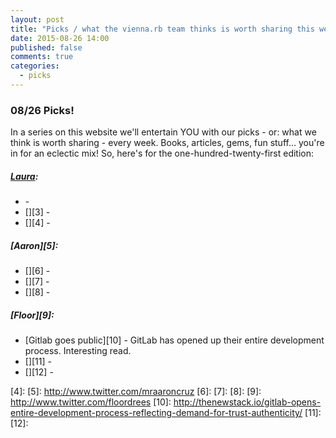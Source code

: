 ```yaml
---
layout: post
title: "Picks / what the vienna.rb team thinks is worth sharing this week"
date: 2015-08-26 14:00
published: false
comments: true
categories:
  - picks
---
```


### 08/26 Picks!

In a series on this website we'll entertain YOU with our picks - or: what we think is worth sharing - every week.
Books, articles, gems, fun stuff... you're in for an eclectic mix! So, here's for the one-hundred-twenty-first edition:

##### [Laura][1]:
- [][2] -
- [][3] -
- [][4] -

##### [Aaron][5]:
- [][6] -
- [][7] -
- [][8] -


##### [Floor][9]:
- [Gitlab goes public][10] - GitLab has opened up their entire development process. Interesting read.
- [][11] -
- [][12] -


[1]: http://www.twitter.com/alicetragedy
[2]:
[3]:
[4]:
[5]: http://www.twitter.com/mraaroncruz
[6]:
[7]:
[8]:
[9]: http://www.twitter.com/floordrees
[10]: http://thenewstack.io/gitlab-opens-entire-development-process-reflecting-demand-for-trust-authenticity/
[11]:
[12]:

